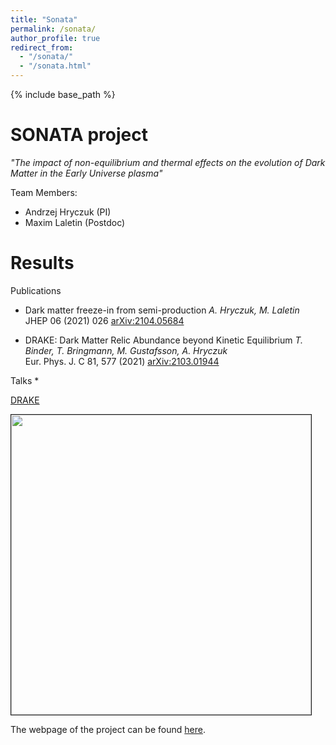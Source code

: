 ```yaml
---
title: "Sonata"
permalink: /sonata/
author_profile: true
redirect_from:
  - "/sonata/"
  - "/sonata.html"
---
```


{% include base_path %}

SONATA project
======
<i>"The impact of non-equilibrium and thermal effects on the evolution of Dark Matter in the Early Universe plasma"</i>

Team Members:
* Andrzej Hryczuk (PI)
* Maxim Laletin (Postdoc)

Results
======

Publications
* Dark matter freeze-in from semi-production
_A. Hryczuk, M. Laletin_ <br>
JHEP 06 (2021) 026 [arXiv:2104.05684](https://arxiv.org/abs/2104.05684)

* DRAKE: Dark Matter Relic Abundance beyond Kinetic Equilibrium
_T. Binder, T. Bringmann, M. Gustafsson, A. Hryczuk_ <br>
Eur. Phys. J. C 81, 577 (2021) [arXiv:2103.01944](https://arxiv.org/abs/2103.01944)


Talks
*

[DRAKE](https://drake.hepforge.org)
<p>
 <div>
    <p ><a href=http://ahryczuk.github.io/pages/drake.md"><img src="http://ahryczuk.github.io/files/code-scheme.pdf" height="480px" width="480px" border="1px"></a></p>
 </div>
</p>


The webpage of the project can be found [here](https://drake.hepforge.org).
